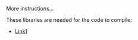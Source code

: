 More instructions...

These libraries are needed for the code to compile:
* <a href="http://www.google.com">Link1</a>